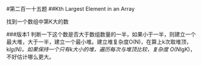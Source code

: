 #第二百一十五题
##Kth Largest Element in an Array

找到一个数组中第K大的数

###版本1
判断一下这个数是否大于数组数量的一半，如果小于一半，则建立一个最大堆，大于一半，建立一个最小堆。建立堆复杂度O(N)，在算上k次取堆顶，
k*lg(N)。如果保持一个只有k大小的堆，遍历每次与堆顶比较，复杂度
O(N*lgK)，不好估计哪么更大。